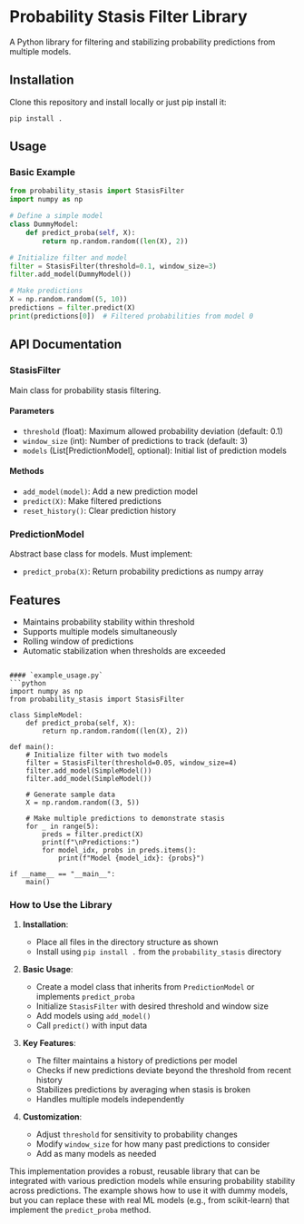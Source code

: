 # Probability Stasis Filter Library

A Python library for filtering and stabilizing probability predictions from multiple models.

## Installation
Clone this repository and install locally or just pip install it:
```
pip install .
```

## Usage

### Basic Example
```python
from probability_stasis import StasisFilter
import numpy as np

# Define a simple model
class DummyModel:
    def predict_proba(self, X):
        return np.random.random((len(X), 2))

# Initialize filter and model
filter = StasisFilter(threshold=0.1, window_size=3)
filter.add_model(DummyModel())

# Make predictions
X = np.random.random((5, 10))
predictions = filter.predict(X)
print(predictions[0])  # Filtered probabilities from model 0
```

## API Documentation

### StasisFilter
Main class for probability stasis filtering.

#### Parameters
- `threshold` (float): Maximum allowed probability deviation (default: 0.1)
- `window_size` (int): Number of predictions to track (default: 3)
- `models` (List[PredictionModel], optional): Initial list of prediction models

#### Methods
- `add_model(model)`: Add a new prediction model
- `predict(X)`: Make filtered predictions
- `reset_history()`: Clear prediction history

### PredictionModel
Abstract base class for models. Must implement:
- `predict_proba(X)`: Return probability predictions as numpy array

## Features
- Maintains probability stability within threshold
- Supports multiple models simultaneously
- Rolling window of predictions
- Automatic stabilization when thresholds are exceeded
```

#### `example_usage.py`
```python
import numpy as np
from probability_stasis import StasisFilter

class SimpleModel:
    def predict_proba(self, X):
        return np.random.random((len(X), 2))

def main():
    # Initialize filter with two models
    filter = StasisFilter(threshold=0.05, window_size=4)
    filter.add_model(SimpleModel())
    filter.add_model(SimpleModel())
    
    # Generate sample data
    X = np.random.random((3, 5))
    
    # Make multiple predictions to demonstrate stasis
    for _ in range(5):
        preds = filter.predict(X)
        print(f"\nPredictions:")
        for model_idx, probs in preds.items():
            print(f"Model {model_idx}: {probs}")

if __name__ == "__main__":
    main()
```

### How to Use the Library

1. **Installation**:
   - Place all files in the directory structure as shown
   - Install using `pip install .` from the `probability_stasis` directory

2. **Basic Usage**:
   - Create a model class that inherits from `PredictionModel` or implements `predict_proba`
   - Initialize `StasisFilter` with desired threshold and window size
   - Add models using `add_model()`
   - Call `predict()` with input data

3. **Key Features**:
   - The filter maintains a history of predictions per model
   - Checks if new predictions deviate beyond the threshold from recent history
   - Stabilizes predictions by averaging when stasis is broken
   - Handles multiple models independently

4. **Customization**:
   - Adjust `threshold` for sensitivity to probability changes
   - Modify `window_size` for how many past predictions to consider
   - Add as many models as needed

This implementation provides a robust, reusable library that can be integrated with various prediction models while ensuring probability stability across predictions. The example shows how to use it with dummy models, but you can replace these with real ML models (e.g., from scikit-learn) that implement the `predict_proba` method.